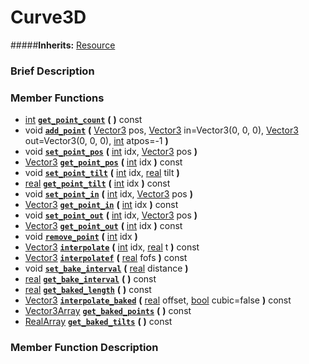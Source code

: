 #  Curve3D  
#####**Inherits:** [Resource](class_resource)

###  Brief Description  


###  Member Functions 
  * [int](class_int)  **[`get_point_count`](#get_point_count)**  **(** **)** const
  * void  **[`add_point`](#add_point)**  **(** [Vector3](class_vector3) pos, [Vector3](class_vector3) in=Vector3(0, 0, 0), [Vector3](class_vector3) out=Vector3(0, 0, 0), [int](class_int) atpos=-1  **)**
  * void  **[`set_point_pos`](#set_point_pos)**  **(** [int](class_int) idx, [Vector3](class_vector3) pos  **)**
  * [Vector3](class_vector3)  **[`get_point_pos`](#get_point_pos)**  **(** [int](class_int) idx  **)** const
  * void  **[`set_point_tilt`](#set_point_tilt)**  **(** [int](class_int) idx, [real](class_real) tilt  **)**
  * [real](class_real)  **[`get_point_tilt`](#get_point_tilt)**  **(** [int](class_int) idx  **)** const
  * void  **[`set_point_in`](#set_point_in)**  **(** [int](class_int) idx, [Vector3](class_vector3) pos  **)**
  * [Vector3](class_vector3)  **[`get_point_in`](#get_point_in)**  **(** [int](class_int) idx  **)** const
  * void  **[`set_point_out`](#set_point_out)**  **(** [int](class_int) idx, [Vector3](class_vector3) pos  **)**
  * [Vector3](class_vector3)  **[`get_point_out`](#get_point_out)**  **(** [int](class_int) idx  **)** const
  * void  **[`remove_point`](#remove_point)**  **(** [int](class_int) idx  **)**
  * [Vector3](class_vector3)  **[`interpolate`](#interpolate)**  **(** [int](class_int) idx, [real](class_real) t  **)** const
  * [Vector3](class_vector3)  **[`interpolatef`](#interpolatef)**  **(** [real](class_real) fofs  **)** const
  * void  **[`set_bake_interval`](#set_bake_interval)**  **(** [real](class_real) distance  **)**
  * [real](class_real)  **[`get_bake_interval`](#get_bake_interval)**  **(** **)** const
  * [real](class_real)  **[`get_baked_length`](#get_baked_length)**  **(** **)** const
  * [Vector3](class_vector3)  **[`interpolate_baked`](#interpolate_baked)**  **(** [real](class_real) offset, [bool](class_bool) cubic=false  **)** const
  * [Vector3Array](class_vector3array)  **[`get_baked_points`](#get_baked_points)**  **(** **)** const
  * [RealArray](class_realarray)  **[`get_baked_tilts`](#get_baked_tilts)**  **(** **)** const

###  Member Function Description  
